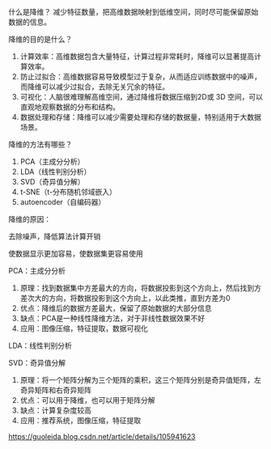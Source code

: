 什么是降维？
减少特征数量，把高维数据映射到低维空间，同时尽可能保留原始数据的信息。

降维的目的是什么？
1. 计算效率：高维数据包含大量特征，计算过程非常耗时，降维可以显著提高计算效率。
2. 防止过拟合：高维数据容易导致模型过于复杂，从而适应训练数据中的噪声，而降维可以减少过拟合，去除无关冗余的特征。
3. 可视化：人脑很难理解高维空间，通过降维将数据压缩到2D或 3D 空间，可以直观地观察数据的分布和结构。
4. 数据处理和存储：降维可以减少需要处理和存储的数据量，特别适用于大数据场景。

降维的方法有哪些？
1. PCA（主成分分析）
2. LDA（线性判别分析）
3. SVD（奇异值分解）
4. t-SNE（t-分布随机邻域嵌入）
5. autoencoder（自编码器）

降维的原因：

去除噪声，降低算法计算开销

使数据显示更加容易，使数据集更容易使用


PCA：主成分分析
1. 原理：找到数据集中方差最大的方向，将数据投影到这个方向上，然后找到方差次大的方向，将数据投影到这个方向上，以此类推，直到方差为0
2. 优点：降维后的数据方差最大，保留了原始数据的大部分信息
3. 缺点：PCA是一种线性降维方法，对于非线性数据效果不好
4. 应用：图像压缩，特征提取，数据可视化


LDA：线性判别分析


SVD：奇异值分解
1. 原理：将一个矩阵分解为三个矩阵的乘积，这三个矩阵分别是奇异值矩阵，左奇异矩阵和右奇异矩阵
2. 优点：可以用于降维，也可以用于矩阵分解
3. 缺点：计算复杂度较高
4. 应用：推荐系统，图像压缩，特征提取





https://guoleida.blog.csdn.net/article/details/105941623